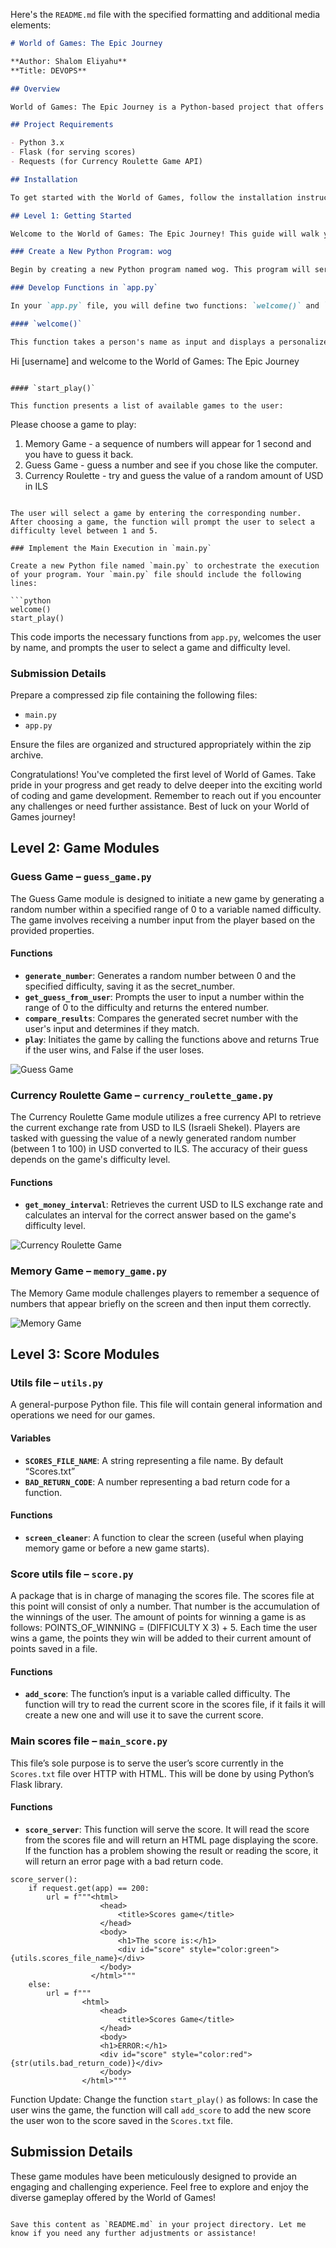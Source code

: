 Here's the `README.md` file with the specified formatting and additional media elements:

```markdown
# World of Games: The Epic Journey

**Author: Shalom Eliyahu**  
**Title: DEVOPS**

## Overview

World of Games: The Epic Journey is a Python-based project that offers a variety of fun and engaging games. The project is designed to help users learn Python through interactive gameplay. The games included are a Memory Game, Guess Game, and Currency Roulette. This project is useful for anyone looking to practice Python programming, especially in a game development context.

## Project Requirements

- Python 3.x
- Flask (for serving scores)
- Requests (for Currency Roulette Game API)

## Installation

To get started with the World of Games, follow the installation instructions provided in the [installation docs](docs/installation.md).

## Level 1: Getting Started

Welcome to the World of Games: The Epic Journey! This guide will walk you through the initial steps to set up and run your Python program. Please follow the instructions below to start your coding adventure.

### Create a New Python Program: wog

Begin by creating a new Python program named wog. This program will serve as the foundation for your World of Games project.

### Develop Functions in `app.py`

In your `app.py` file, you will define two functions: `welcome()` and `start_play()`.

#### `welcome()`

This function takes a person's name as input and displays a personalized welcome message in the following format:

```
Hi [username] and welcome to the World of Games: The Epic Journey
```

#### `start_play()`

This function presents a list of available games to the user:

```
Please choose a game to play:
1. Memory Game - a sequence of numbers will appear for 1 second and you have to guess it back.
2. Guess Game - guess a number and see if you chose like the computer.
3. Currency Roulette - try and guess the value of a random amount of USD in ILS
```

The user will select a game by entering the corresponding number. After choosing a game, the function will prompt the user to select a difficulty level between 1 and 5.

### Implement the Main Execution in `main.py`

Create a new Python file named `main.py` to orchestrate the execution of your program. Your `main.py` file should include the following lines:

```python
welcome()
start_play()
```

This code imports the necessary functions from `app.py`, welcomes the user by name, and prompts the user to select a game and difficulty level.

### Submission Details

Prepare a compressed zip file containing the following files:
- `main.py`
- `app.py`

Ensure the files are organized and structured appropriately within the zip archive.

Congratulations! You've completed the first level of World of Games. Take pride in your progress and get ready to delve deeper into the exciting world of coding and game development. Remember to reach out if you encounter any challenges or need further assistance. Best of luck on your World of Games journey!

## Level 2: Game Modules

### Guess Game – `guess_game.py`

The Guess Game module is designed to initiate a new game by generating a random number within a specified range of 0 to a variable named difficulty. The game involves receiving a number input from the player based on the provided properties.

#### Functions

- **`generate_number`**: Generates a random number between 0 and the specified difficulty, saving it as the secret_number.
- **`get_guess_from_user`**: Prompts the user to input a number within the range of 0 to the difficulty and returns the entered number.
- **`compare_results`**: Compares the generated secret number with the user's input and determines if they match.
- **`play`**: Initiates the game by calling the functions above and returns True if the user wins, and False if the user loses.

![Guess Game](https://t4.ftcdn.net/jpg/05/28/90/61/360_F_528906125_hIJGjopyvcymzICiHiwL1ne4kuMezhQn.jpg)

### Currency Roulette Game – `currency_roulette_game.py`

The Currency Roulette Game module utilizes a free currency API to retrieve the current exchange rate from USD to ILS (Israeli Shekel). Players are tasked with guessing the value of a newly generated random number (between 1 to 100) in USD converted to ILS. The accuracy of their guess depends on the game's difficulty level.

#### Functions

- **`get_money_interval`**: Retrieves the current USD to ILS exchange rate and calculates an interval for the correct answer based on the game's difficulty level.

![Currency Roulette Game](https://media.tenor.com/eFt5IXNkP-UAAAAM/you-think-i-dont-know-math-math.gif)

### Memory Game – `memory_game.py`

The Memory Game module challenges players to remember a sequence of numbers that appear briefly on the screen and then input them correctly.

![Memory Game](https://i.ytimg.com/vi/vfnyXiKZftc/maxresdefault.jpg)

## Level 3: Score Modules

### Utils file – `utils.py`

A general-purpose Python file. This file will contain general information and operations we need for our games.

#### Variables

- **`SCORES_FILE_NAME`**: A string representing a file name. By default “Scores.txt”
- **`BAD_RETURN_CODE`**: A number representing a bad return code for a function.

#### Functions

- **`screen_cleaner`**: A function to clear the screen (useful when playing memory game or before a new game starts).

### Score utils file – `score.py`

A package that is in charge of managing the scores file. The scores file at this point will consist of only a number. That number is the accumulation of the winnings of the user. The amount of points for winning a game is as follows: POINTS_OF_WINNING = (DIFFICULTY X 3) + 5. Each time the user wins a game, the points they win will be added to their current amount of points saved in a file.

#### Functions

- **`add_score`**: The function’s input is a variable called difficulty. The function will try to read the current score in the scores file, if it fails it will create a new one and will use it to save the current score.

### Main scores file – `main_score.py`

This file’s sole purpose is to serve the user’s score currently in the `Scores.txt` file over HTTP with HTML. This will be done by using Python’s Flask library.

#### Functions

- **`score_server`**: This function will serve the score. It will read the score from the scores file and will return an HTML page displaying the score. If the function has a problem showing the result or reading the score, it will return an error page with a bad return code.

```
score_server():
    if request.get(app) == 200:
        url = f"""<html>
                    <head>
                        <title>Scores game</title>
                    </head>
                    <body>
                        <h1>The score is:</h1>
                        <div id="score" style="color:green">{utils.scores_file_name}</div>
                    </body>
                  </html>"""
    else:
        url = f"""
                <html>
                    <head>
                        <title>Scores Game</title>
                    </head>
                    <body>
                    <h1>ERROR:</h1>
                    <div id="score" style="color:red">{str(utils.bad_return_code)}</div>
                    </body>
                </html>"""
```

Function Update:
Change the function `start_play()` as follows: In case the user wins the game, the function will call `add_score` to add the new score the user won to the score saved in the `Scores.txt` file.

## Submission Details

These game modules have been meticulously designed to provide an engaging and challenging experience. Feel free to explore and enjoy the diverse gameplay offered by the World of Games!
```

Save this content as `README.md` in your project directory. Let me know if you need any further adjustments or assistance!



